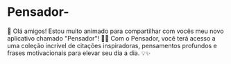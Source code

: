 # Pensador-
🚀 Olá amigos!  Estou muito animado para compartilhar com vocês meu novo aplicativo chamado "Pensador"! 📱💭  Com o Pensador, você terá acesso a uma coleção incrível de citações inspiradoras, pensamentos profundos e frases motivacionais para elevar seu dia a dia. 💡✨ 
